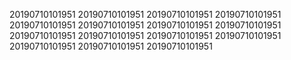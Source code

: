 20190710101951
20190710101951
20190710101951
20190710101951
20190710101951
20190710101951
20190710101951
20190710101951
20190710101951
20190710101951
20190710101951
20190710101951
20190710101951
20190710101951
20190710101951
